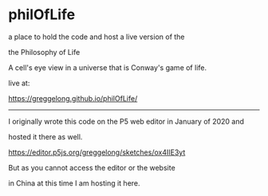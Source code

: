 # philOfLife

a place to hold the code and host a live version of the

the Philosophy of Life

A cell's eye view in a universe that is Conway's game of life.



live at: 

https://greggelong.github.io/philOfLife/


---------


I originally wrote this code on the P5 web editor in January of 2020 and 

hosted it there as well. 

https://editor.p5js.org/greggelong/sketches/ox4IIE3yt

 But as you cannot access the editor or the website 

in China at this time I am hosting it here. 

